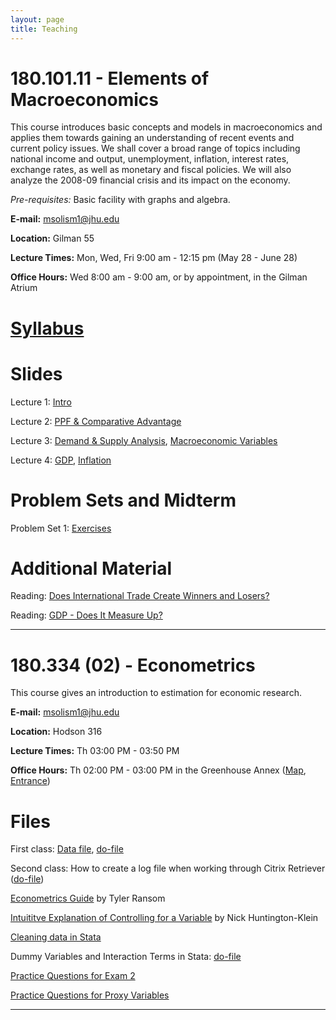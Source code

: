 ```yaml
---
layout: page
title: Teaching
---
```


# 180.101.11 - Elements of Macroeconomics

This course introduces basic concepts and models in macroeconomics and applies them towards gaining an understanding of 
recent events and current policy issues. We shall cover a broad range of topics including national income and output, 
unemployment, inflation, interest rates, exchange rates, as well as monetary and fiscal policies. We will also analyze the 2008-09 financial crisis and its impact on the economy. 

*Pre-requisites:* Basic facility with graphs and algebra. 

**E-mail:** <msolism1@jhu.edu>

**Location:** Gilman 55

**Lecture Times:** Mon, Wed, Fri    9:00 am - 12:15 pm     (May 28 - June 28)

**Office Hours:** Wed 8:00 am - 9:00 am, or by appointment, in the Gilman Atrium

# [Syllabus](/files/teaching/macro/Syllabus101.pdf)

# Slides

Lecture 1: [Intro](/files/teaching/macro/Slides101_01_Intro.pdf)

Lecture 2: [PPF & Comparative Advantage](/files/teaching/macro/Slides101_02_PPF.pdf)

Lecture 3: [Demand & Supply Analysis](/files/teaching/macro/Slides101_03_DS.pdf), [Macroeconomic Variables](/files/teaching/macro/Slides101_03_MacroVars.pdf)

Lecture 4: [GDP](/files/teaching/macro/Slides101_04_GDP.pdf), [Inflation](/files/teaching/macro/Slides101_04_Inflation.pdf)

# Problem Sets and Midterm

Problem Set 1: [Exercises](/files/teaching/macro/PS1.pdf)

# Additional Material

Reading: [Does International Trade Create Winners and Losers?](/files/teaching/macro/Reading-International_Trade.pdf)

Reading: [GDP - Does It Measure Up?](/files/teaching/macro/Reading-GDP.pdf)

---

# 180.334 (02) - Econometrics

This course gives an introduction to estimation for economic research.

**E-mail:** <msolism1@jhu.edu>

**Location:** Hodson 316

**Lecture Times:** Th 03:00 PM - 03:50 PM

**Office Hours:** Th 02:00 PM - 03:00 PM in the Greenhouse Annex ([Map](/files/teaching/Greenhouse_Map.png), [Entrance](/files/teaching/Greenhouse_Entrance.png))

# Files

First class: [Data file](/files/teaching/intro_hs0.csv), [do-file](/files/teaching/example.do)

Second class: How to create a log file when working through Citrix Retriever ([do-file](/files/teaching/how-to-log-file.do))

[Econometrics Guide](/files/teaching/Econometrics_Guide.pdf) by Tyler Ransom

[Intuititve Explanation of Controlling for a Variable](http://nickchk.com/causalgraphs.html) by Nick Huntington-Klein

[Cleaning data in Stata](https://mdl.library.utoronto.ca/technology/tutorials/cleaning-data-stata)

Dummy Variables and Interaction Terms in Stata: [do-file](/files/teaching/dummies_and_interactions.do)

[Practice Questions for Exam 2](/files/teaching/Exam2_PracticeQuestions.pdf)

[Practice Questions for Proxy Variables](/files/teaching/Ch9_PracticeQuestions.pdf)

___
